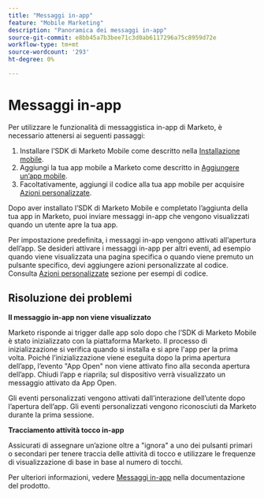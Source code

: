 ```yaml
---
title: "Messaggi in-app"
feature: "Mobile Marketing"
description: "Panoramica dei messaggi in-app"
source-git-commit: e8bb45a7b3bee71c3d0ab6117296a75c8959d72e
workflow-type: tm+mt
source-wordcount: '293'
ht-degree: 0%

---
```



# Messaggi in-app

Per utilizzare le funzionalità di messaggistica in-app di Marketo, è necessario attenersi ai seguenti passaggi:

1. Installare l’SDK di Marketo Mobile come descritto nella [Installazione mobile](installation.md).
1. Aggiungi la tua app mobile a Marketo come descritto in [Aggiungere un’app mobile](https://experienceleague.adobe.com/en/docs/marketo/using/product-docs/mobile-marketing/admin/add-a-mobile-app).
1. Facoltativamente, aggiungi il codice alla tua app mobile per acquisire [Azioni personalizzate](custom-actions.md).

Dopo aver installato l’SDK di Marketo Mobile e completato l’aggiunta della tua app in Marketo, puoi inviare messaggi in-app che vengono visualizzati quando un utente apre la tua app.

Per impostazione predefinita, i messaggi in-app vengono attivati all’apertura dell’app. Se desideri attivare i messaggi in-app per altri eventi, ad esempio quando viene visualizzata una pagina specifica o quando viene premuto un pulsante specifico, devi aggiungere azioni personalizzate al codice. Consulta [Azioni personalizzate](custom-actions.md) sezione per esempi di codice.

## Risoluzione dei problemi

**Il messaggio in-app non viene visualizzato**

Marketo risponde ai trigger dalle app solo dopo che l’SDK di Marketo Mobile è stato inizializzato con la piattaforma Marketo. Il processo di inizializzazione si verifica quando si installa e si apre l&#39;app per la prima volta. Poiché l’inizializzazione viene eseguita dopo la prima apertura dell’app, l’evento &quot;App Open&quot; non viene attivato fino alla seconda apertura dell’app. Chiudi l’app e riaprila; sul dispositivo verrà visualizzato un messaggio attivato da App Open.

Gli eventi personalizzati vengono attivati dall’interazione dell’utente dopo l’apertura dell’app. Gli eventi personalizzati vengono riconosciuti da Marketo durante la prima sessione.

**Tracciamento attività tocco in-app**

Assicurati di assegnare un’azione oltre a &quot;ignora&quot; a uno dei pulsanti primari o secondari per tenere traccia delle attività di tocco e utilizzare le frequenze di visualizzazione di base in base al numero di tocchi.

Per ulteriori informazioni, vedere [Messaggi in-app](https://experienceleague.adobe.com/en/docs/marketo/using/product-docs/mobile-marketing/in-app-messages/creating-in-app-messages/create-an-in-app-message) nella documentazione del prodotto.
